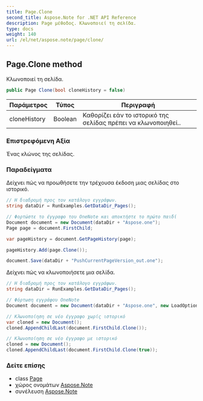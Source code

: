 ```yaml
---
title: Page.Clone
second_title: Aspose.Note for .NET API Reference
description: Page μέθοδος. Κλωνοποιεί τη σελίδα.
type: docs
weight: 140
url: /el/net/aspose.note/page/clone/
---
```

## Page.Clone method

Κλωνοποιεί τη σελίδα.

```csharp
public Page Clone(bool cloneHistory = false)
```

| Παράμετρος | Τύπος | Περιγραφή |
| --- | --- | --- |
| cloneHistory | Boolean | Καθορίζει εάν το ιστορικό της σελίδας πρέπει να κλωνοποιηθεί.. |

### Επιστρεφόμενη Αξία

Ένας κλώνος της σελίδας.

### Παραδείγματα

Δείχνει πώς να προωθήσετε την τρέχουσα έκδοση μιας σελίδας στο ιστορικό.

```csharp
// Η διαδρομή προς τον κατάλογο εγγράφων.
string dataDir = RunExamples.GetDataDir_Pages();

// Φορτώστε το έγγραφο του OneNote και αποκτήστε το πρώτο παιδί           
Document document = new Document(dataDir + "Aspose.one");
Page page = document.FirstChild;

var pageHistory = document.GetPageHistory(page);

pageHistory.Add(page.Clone());

document.Save(dataDir + "PushCurrentPageVersion_out.one");
```

Δείχνει πώς να κλωνοποιήσετε μια σελίδα.

```csharp
// Η διαδρομή προς τον κατάλογο εγγράφων.
string dataDir = RunExamples.GetDataDir_Pages();

// Φόρτωση εγγράφου OneNote
Document document = new Document(dataDir + "Aspose.one", new LoadOptions { LoadHistory = true });

// Κλωνοποίηση σε νέο έγγραφο χωρίς ιστορικό
var cloned = new Document();
cloned.AppendChildLast(document.FirstChild.Clone());

// Κλωνοποίηση σε νέο έγγραφο με ιστορικό
cloned = new Document();
cloned.AppendChildLast(document.FirstChild.Clone(true));
```

### Δείτε επίσης

* class [Page](../)
* χώρος ονομάτων [Aspose.Note](../../page/)
* συνέλευση [Aspose.Note](../../../)


